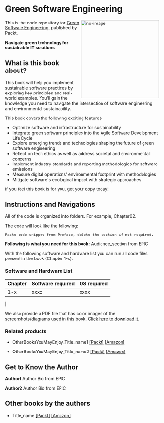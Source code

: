 # Green Software Engineering

<a href="https://www.packtpub.com/product/green-software-engineering/9781835885888"><img src="https://content.packt.com/_/image/original/B22122/cover_image_large.jpg" alt="no-image" height="256px" align="right"></a>

This is the code repository for [Green Software Engineering](https://www.packtpub.com/product/green-software-engineering/9781835885888), published by Packt.

**Navigate green technology for sustainable IT solutions**

## What is this book about?
This book will help you implement sustainable software practices by exploring key principles and real-world examples. You’ll gain the knowledge you need to navigate the intersection of software engineering and environmental sustainability.	

This book covers the following exciting features:
* Optimize software and infrastructure for sustainability
* Integrate green software principles into the Agile Software Development Life Cycle
* Explore emerging trends and technologies shaping the future of green software engineering
* Reflect on tech ethics as well as address societal and environmental concerns
* Implement industry standards and reporting methodologies for software emissions
* Measure digital operations’ environmental footprint with methodologies
* Mitigate software's ecological impact with strategic approaches

If you feel this book is for you, get your [copy](https://www.amazon.com/Green-Software-Engineering-technology-sustainable/dp/B0D2R6CYT2/ref=tmm_pap_swatch_0?_encoding=UTF8&dib_tag=se&dib=eyJ2IjoiMSJ9.g3GzZmiBTe96uLjkpDoPGKyVkIQ2Opu-RgSjvUoVuJrX1naH7rsFx6OMEZ6yksSqPC_trS0BJ38KvbFkBH22--hCVfI3uHrp5kLosNtCuXGP36yrgDCc3VnjdU2k9wXtcLTNCi9nbDZutYq9M6GiRNuu6iTRhgEYhU5tmNJNWH9ID06mA1-mYzbSIP3hh5zdk40HJqPyyLfL51h8p6TKCNx19TPFjyDgVlNnnHftR0E.QG1rZJbV27kKHJ2gHFmMgRP-xET5WYSQFdfSW45x7C0&qid=1718271354&sr=8-1) today!


## Instructions and Navigations
All of the code is organized into folders. For example, Chapter02.

The code will look like the following:
```
Paste code snippet from Preface, delete the section if not required.

```

**Following is what you need for this book:**
Audience_section from EPIC

With the following software and hardware list you can run all code files present in the book (Chapter 1-x).
### Software and Hardware List
| Chapter | Software required | OS required |
| -------- | ------------------------------------ | ----------------------------------- |
| 1-x | xxxx | xxxx |
|

We also provide a PDF file that has color images of the screenshots/diagrams used in this book. [Click here to download it]().

### Related products
* OtherBooksYouMayEnjoy_Title_name1 [[Packt]](packtpub_link) [[Amazon]](amazon_paperback_link)

* OtherBooksYouMayEnjoy_Title_name2 [[Packt]](packtpub_link) [[Amazon]](amazon_paperback_link)

## Get to Know the Author
**Author1**
Author Bio from EPIC

**Author2**
Author Bio from EPIC

## Other books by the authors
* Title_name [[Packt]](packtpub_link) [[Amazon]](amazon_link)

